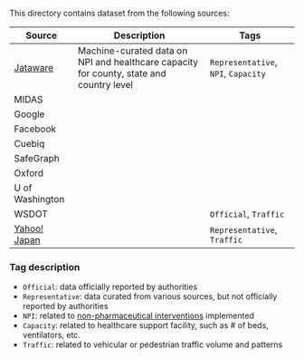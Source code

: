 This directory contains dataset from the following sources:

| Source | Description | Tags |
|-|-|-|
| [Jataware](https://github.com/jataware/covid-19-data) | Machine-curated data on NPI and healthcare capacity for county, state and country level | `Representative`, `NPI`, `Capacity` |
| MIDAS |  |  |
| Google |  |  |
| Facebook |  |  |
| Cuebiq |  |  |
| SafeGraph |  |  |
| Oxford |  |  |
| U of Washington |  |  |
| WSDOT |  | `Official`, `Traffic` |
| [Yahoo! Japan](https://ds.yahoo.co.jp/report/) |  | `Representative`, `Traffic` |

### Tag description
- `Official`: data officially reported by authorities
- `Representative`: data curated from various sources, but not officially reported by authorities
- `NPI`: related to [non-pharmaceutical interventions](https://www.cdc.gov/nonpharmaceutical-interventions/index.html) implemented
- `Capacity`: related to healthcare support facility, such as # of beds, ventilators, etc.
- `Traffic`: related to vehicular or pedestrian traffic volume and patterns
